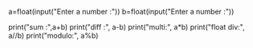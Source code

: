 a=float(input("Enter a number :"))
b=float(input("Enter a number :"))

print("sum :",a+b)
print("diff :", a-b)
print("multi:", a*b)
print("float div:", a//b)
print("modulo:", a%b)
